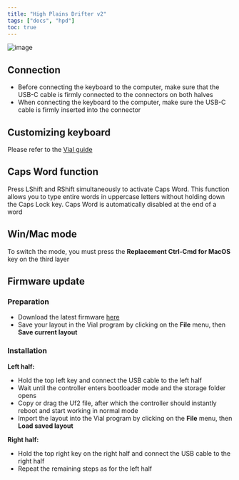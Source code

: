 ```yaml
---
title: "High Plains Drifter v2"
tags: ["docs", "hpd"]
toc: true
---
```


![image](/images/keyboards/hpd.png)  

## Connection
- Before connecting the keyboard to the computer, make sure that the USB-C cable is firmly connected to the connectors on both halves
- When connecting the keyboard to the computer, make sure the USB-C cable is firmly inserted into the connector

## Customizing keyboard
Please refer to the [Vial guide](/pages/docs/vial) 

## Caps Word function
Press LShift and RShift simultaneously to activate Caps Word. This function allows you to type entire words in uppercase letters without holding down the Caps Lock key. Caps Word is automatically disabled at the end of a word

## Win/Mac mode
To switch the mode, you must press the **Replacement Ctrl-Cmd for MacOS** key on the third layer

## Firmware update
### Preparation
- Download the latest firmware [here](http://github.com/ergohaven/keymap_hub) 
- Save your layout in the Vial program by clicking on the **File** menu, then **Save current layout**

### Installation
**Left half:** 
- Hold the top left key and connect the USB cable to the left half
- Wait until the controller enters bootloader mode and the storage folder opens
- Copy or drag the Uf2 file, after which the controller should instantly reboot and start working in normal mode
- Import the layout into the Vial program by clicking on the **File** menu, then **Load saved layout**  
  
**Right half:**
- Hold the top right key on the right half and connect the USB cable to the right half
- Repeat the remaining steps as for the left half
